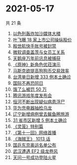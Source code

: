 # 2021-05-17

共 21 条

<!-- BEGIN -->
<!-- 最后更新时间 Mon May 17 2021 18:08:38 GMT+0800 (China Standard Time) -->

1. [以色列轰炸加沙媒体大楼](https://www.zhihu.com/search?q=以色列)
2. [叶飞曝 18 家上市公司操纵股价](https://www.zhihu.com/search?q=叶飞)
3. [殷世航快手账号被封禁](https://www.zhihu.com/search?q=殷世航)
4. [微软调查盖茨与女员工关系](https://www.zhihu.com/search?q=比尔盖茨)
5. [天鹅座万年前讯息被捕获](https://www.zhihu.com/search?q=天鹅座)
6. [《原神》新角色优菈演示](https://www.zhihu.com/search?q=原神)
7. [马斯克欲提高狗狗币交易效率](https://www.zhihu.com/search?q=马斯克)
8. [台湾单日新增 333 例本土确诊](https://www.zhihu.com/search?q=台湾疫情)
9. [国际不再恐同日](https://www.zhihu.com/search?q=国际不再恐同日)
10. [饿了么被罚 50 万](https://www.zhihu.com/search?q=饿了么)
11. [腾讯游戏年度发布会](https://www.zhihu.com/search?q=腾讯游戏)
12. [恒河不断出现疑似病患浮尸](https://www.zhihu.com/search?q=恒河)
13. [华为充电器抽检乌龙](https://www.zhihu.com/search?q=华为充电器)
14. [辽宁新增病例曾去鲅鱼圈旅游](https://www.zhihu.com/search?q=辽宁新增)
15. [31 省市区新增 5 例本土确诊](https://www.zhihu.com/search?q=31省市区新增)
16. [《灵笼》特别篇](https://www.zhihu.com/search?q=灵笼)
17. [《第十一回》网络首播](https://www.zhihu.com/search?q=第十一回)
18. [《海贼王》 1013 话](https://www.zhihu.com/search?q=海贼王)
19. [国乒东京奥运名单公布](https://www.zhihu.com/search?q=国乒奥运名单)
20. [武汉遭遇 EF2 级龙卷风](https://www.zhihu.com/search?q=武汉龙卷风)
21. [天问一号成功登陆火星](https://www.zhihu.com/search?q=天问一号)

<!-- END -->
